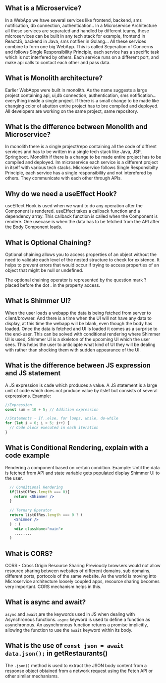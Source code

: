 ## What is a Microservice?
In a WebApp we have several services like frontend, backend, sms notification, db connection, authentication.. In a Microservice Architecture all these services are separated and handled by different teams, these microservices can be built in any tech stack for example, frontend in ReactJS, backend in Java, sms notifier in Golang... All these services combine to form one big WebApp. This is called Seperation of Concerns and follows Single Responsibility Principle, each service has a specific task which is not interfered by others. Each service runs on a different port, and make api calls to contact each other and pass data.

## What is Monolith architecture?
Earlier WebApps were built in monolith. As the name suggests a large project containing api, ui,db connection, authentication, sms notification... everything inside a single project. If there is a small change to be made like changing color of abutton entire project has to bre compiled and deployed. All developers are working on the same project, same repository. 

## What is the difference between Monolith and Microservice?
In monolith there is a single project/repo containing all the code of diffrent services and has to be written in a single tech stack like Java, JSP, Springboot. Monolith if there is a change to be made entire project has to be compiled and deployed.
Im microservice each service is a different project in itself with various tech stacks. Microservice follows Single Responsibilty Principle, each service has a single responsibility and not interefered by others. They communicate with each other through APIs.

## Why do we need a useEffect Hook?
useEffect Hook is used when we want to do any operation after the Component is rendered. useEffect takes a callback function and a dependency array. This callback function is called when the Component is rendere. One usecase is when the data has to be fetched from the API after the Body Component loads.

## What is Optional Chaining?

Optional chaining allows you to access properties of an object without the need to validate each level of the nested structure to check for existence. It helps to prevent errors that would occur if trying to access properties of an object that might be null or undefined.

The optional chaining operator is represented by the question mark ? placed before the dot . in the property access.

## What is Shimmer UI?
When the user loads a webapp the data is being fetched from server to client/browser. And there is a time when the UI will not have any data to display, at this time the webapp will be blank, even though the body has loaded. Once the data is fetched and UI is loaded it comes as a surprise to the end-user. This can be solved with conditional rendering where Shimmer UI is used, Shimmer UI is a skeleton of the upcoming UI which the user sees. This helps the user to anticiapte what kind of UI they will be dealing with rather than shocking them with sudden appearance of the UI. 

## What is the difference between JS expression and JS statement
A JS expression is cade which produces a value. A JS statement is a large unit of code which does not produce value by itslef but consists of several expressions. Example:
```jsx
//Expression
const sum = 10 + 5; // Addition expression

//Statements - If..else, for loops, while, do-while
for (let i = 0; i < 5; i++) {
  // Code block executed in each iteration
}
```
## What is Conditional Rendering, explain with a code example
Rendering a component based on certain condition. 
Example: Until the data is fetched from API and state variable gets populated display Shimmer UI to the user.
```jsx
  // Conditional Rendering
  if(listOfRes.length === 0){
    return <Shimmer />
  }
  
  // Ternary Operator
  return listOfRes.length === 0 ? (
    <Shimmer />
  ) : (
    <div className="main">
    ........
  )
```

## What is CORS?
CORS - Cross Origin Resource Sharing
Previously browsers would not allow resource sharing between websites of different domains, sub domains, different ports, portocols of the same website. As the world is moving into Microservice architecture loosely coupled apps, resource sharing becomes very important. CORS mechanism helps in this.

## What is async and await?
`async` and `await`,are the keywords used in JS when dealing with Asynchronous functions. `async` keyword is used to define a function as asynchronous. An asynchronous function returns a promise implicitly, allowing the function to use the `await` keyword within its body.

## What is the use of `const json = await data.json();` in getRestaurants()
The `.json()` method is used to extract the JSON body content from a response object obtained from a network request using the Fetch API or other similar mechanisms.